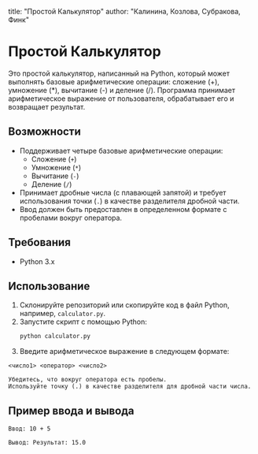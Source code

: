 
title: "Простой Калькулятор"
author: "Калинина, Козлова, Субракова, Финк"


# Простой Калькулятор

Это простой калькулятор, написанный на Python, который может выполнять базовые арифметические операции: сложение (+), умножение (*), вычитание (-) и деление (/). Программа принимает арифметическое выражение от пользователя, обрабатывает его и возвращает результат.

## Возможности

- Поддерживает четыре базовые арифметические операции:
  - Сложение (`+`)
  - Умножение (`*`)
  - Вычитание (`-`)
  - Деление (`/`)
- Принимает дробные числа (с плавающей запятой) и требует использования точки (`.`) в качестве разделителя дробной части.
- Ввод должен быть предоставлен в определенном формате с пробелами вокруг оператора.

## Требования

- Python 3.x

## Использование

1. Склонируйте репозиторий или скопируйте код в файл Python, например, `calculator.py`.
2. Запустите скрипт с помощью Python:
   ```bash
   python calculator.py
3. Введите арифметическое выражение в следующем формате:

`<число1> <оператор> <число2>`

    Убедитесь, что вокруг оператора есть пробелы.
    Используйте точку (.) в качестве разделителя для дробной части числа.

## Пример ввода и вывода

    Ввод: 10 + 5

    Вывод: Результат: 15.0
